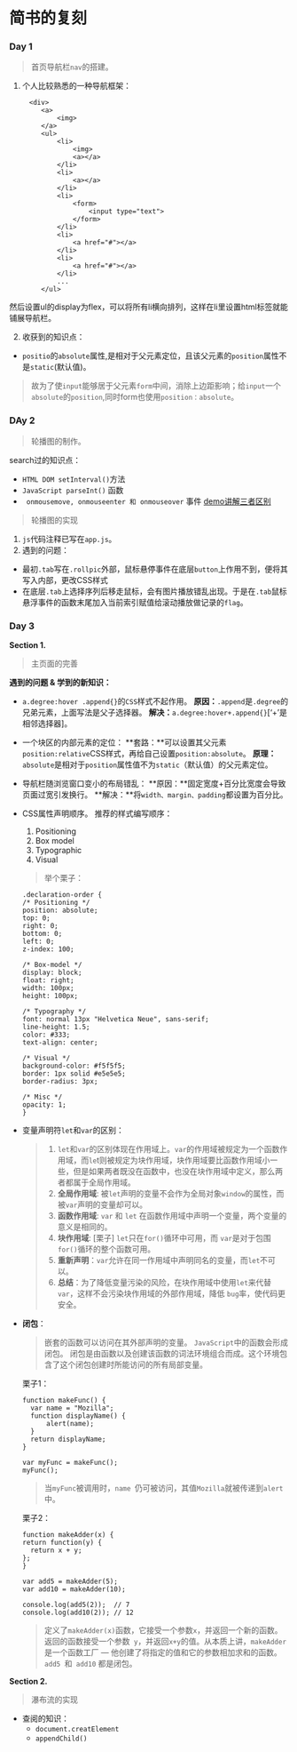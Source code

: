 # 简书的复刻
### Day 1
> 首页导航栏`nav`的搭建。

1. 个人比较熟悉的一种导航框架：
```
     <div>
        <a>
            <img>
        </a>
        <ul>
            <li>
                <img>
                <a></a>
            </li>
            <li>
                <a></a>
            </li>
            <li>
                <form>
                    <input type="text">
                </form>
            </li>
            <li>
                <a href="#"></a>
            </li>
            <li>
                <a href="#"></a>
            </li>
            ...
        </ul>       
```
然后设置ul的display为flex，可以将所有li横向排列，这样在li里设置html标签就能铺展导航栏。

2. 收获到的知识点：
+ `positio`的`absolute`属性,是相对于父元素定位，且该父元素的`position`属性不是`static`(默认值)。

> 故为了使`input`能够居于父元素`form`中间，消除上边距影响；给`input`一个`absolute`的`position`,同时form也使用`position：absolute`。

### DAy 2
> 轮播图的制作。

search过的知识点：
+ `HTML DOM setInterval()`方法
+ `JavaScript parseInt()` 函数
+ ` onmousemove, onmouseenter 和 onmouseover` 事件
[demo讲解三者区别](http://www.runoob.com/try/try.php?filename=tryjsref_onmousemove_over_enter "RUNOOB.COM")

> 轮播图的实现
1. `js`代码注释已写在`app.js`。 
2. 遇到的问题：
  + 最初`.tab`写在`.rollpic`外部，鼠标悬停事件在底层`button`上作用不到，便将其写入内部，更改CSS样式
  + 在底层`.tab`上选择序列后移走鼠标，会有图片播放错乱出现。于是在`.tab`鼠标悬浮事件的函数末尾加入当前索引赋值给滚动播放做记录的`flag`。

### Day 3
**Section 1.**
> 主页面的完善

**遇到的问题 & 学到的新知识：**
+ `a.degree:hover .append{}`的`CSS`样式不起作用。
**原因：**`.append`是`.degree`的兄弟元素，上面写法是父子选择器。
**解决：**`a.degree:hover+.append{}`[‘+’是相邻选择器]。
+ 一个块区的内部元素的定位：
**套路：**可以设置其父元素`position:relative`CSS样式，再给自己设置`position:absolute`。
**原理：**`absolute`是相对于`position`属性值不为`static`（默认值）的父元素定位。
+ 导航栏随浏览窗口变小的布局错乱：
**原因：**固定宽度+百分比宽度会导致页面过宽引发换行。
**解决：**将`width、margin、padding`都设置为百分比。
+ CSS属性声明顺序。
推荐的样式编写顺序：
  1. Positioning
  2. Box model
  3. Typographic
  4. Visual
  > 举个栗子：
  ```
  .declaration-order {
  /* Positioning */
  position: absolute;
  top: 0;
  right: 0;
  bottom: 0;
  left: 0;
  z-index: 100;

  /* Box-model */
  display: block;
  float: right;
  width: 100px;
  height: 100px;

  /* Typography */
  font: normal 13px "Helvetica Neue", sans-serif;
  line-height: 1.5;
  color: #333;
  text-align: center;

  /* Visual */
  background-color: #f5f5f5;
  border: 1px solid #e5e5e5;
  border-radius: 3px;

  /* Misc */
  opacity: 1;
  }
  ```
+ 变量声明符`let`和`var`的区别：
  > 1. `let`和`var`的区别体现在作用域上。`var`的作用域被规定为一个函数作用域，而`le`t则被规定为块作用域，块作用域要比函数作用域小一些，但是如果两者既没在函数中，也没在块作用域中定义，那么两者都属于全局作用域。
  > 2. **全局作用域**: 被`let`声明的变量不会作为全局对象`window`的属性，而被`var`声明的变量却可以。
  > 3. **函数作用域**: `var` 和 `let` 在函数作用域中声明一个变量，两个变量的意义是相同的。
  > 4. **块作用域**: [栗子] `let`只在`for()`循环中可用，而 `var`是对于包围`for()`循环的整个函数可用。
  > 5. **重新声明**：`var`允许在同一作用域中声明同名的变量，而`let`不可以。
  > 6. **总结**：为了降低变量污染的风险，在块作用域中使用`let`来代替`var`，这样不会污染块作用域的外部作用域，降低 `bug`率，使代码更安全。
+ **闭包**：
  > 嵌套的函数可以访问在其外部声明的变量。
  > `JavaScript`中的函数会形成闭包。 闭包是由函数以及创建该函数的词法环境组合而成。这个环境包含了这个闭包创建时所能访问的所有局部变量。

  栗子1：
  ```
  function makeFunc() {
    var name = "Mozilla";
    function displayName() {
        alert(name);
    }
    return displayName;
  }

  var myFunc = makeFunc();
  myFunc();
  ```
  > 当` myFunc `被调用时，`name `仍可被访问，其值` Mozilla `就被传递到`alert`中。

  栗子2：
  ```
  function makeAdder(x) {
  return function(y) {
    return x + y;
  };
  }

  var add5 = makeAdder(5);
  var add10 = makeAdder(10);

  console.log(add5(2));  // 7
  console.log(add10(2)); // 12
  ```
  > 定义了` makeAdder(x) `函数，它接受一个参数` x `，并返回一个新的函数。返回的函数接受一个参数` y`，并返回`x+y`的值。从本质上讲，`makeAdder `是一个函数工厂 — 他创建了将指定的值和它的参数相加求和的函数。`add5 `和` add10` 都是闭包。

**Section 2.**
> 瀑布流的实现

+ 查阅的知识：
  + `document.creatElement`
  + `appendChild()`